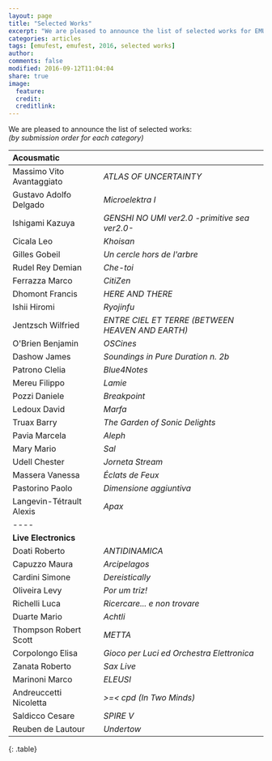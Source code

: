 ```yaml
---
layout: page
title: "Selected Works"
excerpt: "We are pleased to announce the list of selected works for EMUFest 2016"
categories: articles
tags: [emufest, emufest, 2016, selected works]
author:
comments: false
modified: 2016-09-12T11:04:04
share: true
image:
  feature:
  credit:
  creditlink:
---
```


We are pleased to announce the list of selected works:   
*(by submission order for each category)*

| **Acousmatic** |                                 |
|:---------------|:--------------------------------|
| Massimo Vito Avantaggiato | *ATLAS OF UNCERTAINTY* |
| Gustavo Adolfo Delgado | *Microelektra I* |
| Ishigami Kazuya | *GENSHI NO UMI ver2.0 -primitive sea ver2.0-* |
| Cicala Leo | *Khoisan* |
| Gilles Gobeil | *Un cercle hors de l'arbre* |
| Rudel Rey Demian | *Che-toi* |
| Ferrazza Marco | *CitiZen* |
| Dhomont Francis | *HERE AND THERE* |
| Ishii Hiromi | *Ryojinfu* |
| Jentzsch Wilfried | *ENTRE CIEL ET TERRE (BETWEEN HEAVEN AND EARTH)* |
| O'Brien Benjamin | *OSCines* |
| Dashow James | *Soundings in Pure Duration n. 2b* |
| Patrono Clelia | *Blue4Notes* |
| Mereu Filippo | *Lamie* |
| Pozzi Daniele | *Breakpoint* |
| Ledoux David | *Marfa* |
| Truax Barry | *The Garden of Sonic Delights* |
| Pavia Marcela | *Aleph* |
| Mary Mario | *Sal* |
| Udell Chester | *Jorneta Stream* |
| Massera Vanessa | *Éclats de Feux* |
| Pastorino Paolo | *Dimensione aggiuntiva* |
| Langevin-Tétrault Alexis | *Apax* |
|----
| **Live Electronics** |                           |
| Doati Roberto | *ANTIDINAMICA* |
| Capuzzo Maura | *Arcipelagos* |
| Cardini Simone | *Dereistically* |
| Oliveira Levy | *Por um triz!* |
| Richelli Luca | *Ricercare... e non trovare* |
| Duarte Mario | *Achtli* |
| Thompson Robert Scott | *METTA* |
| Corpolongo Elisa | *Gioco per Luci ed Orchestra Elettronica* |
| Zanata Roberto | *Sax Live* |
| Marinoni Marco | *ELEUSI* |
| Andreuccetti Nicoletta | *>=< cpd (In Two Minds)* |
| Saldicco Cesare | *SPIRE V* |
| Reuben de Lautour | *Undertow* |
{: .table}
